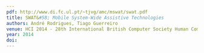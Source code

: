 ```yaml
---
pdf: http://www.di.fc.ul.pt/~tjvg/amc/mswat/swat.pdf
title: SWAT&#58; Mobile System-Wide Assistive Technologies
authors: André Rodrigues, Tiago Guerreiro
venue: HCI 2014 - 28th International British Computer Society Human Computer Interaction Conference, SouthPort, UK, September, 2014
year: 2014
doi: 
---
```

